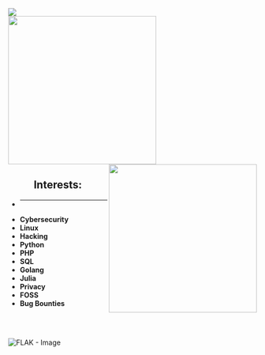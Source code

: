 <img src="https://i.pinimg.com/736x/10/a3/bb/10a3bb8c674a3e3d4a6437805db72b25.jpg"/>
<br/>
    <img align="center" src="https://github-readme-stats.vercel.app/api/top-langs/?username=derealizations&layout=donut" width="300" height="300" />
    <img align="right" src="https://github-readme-stats.vercel.app/api?username=derealizations&show_icons=true&theme=dracula" width="300" height="300" />
<br/>
<h2 align="center">
    Interests:
</h2>

- ****
- **Cybersecurity**
- **Linux**
- **Hacking**
- **Python**
- **PHP**
- **SQL**
- **Golang**
- **Julia**
- **Privacy**
- **FOSS**
- **Bug Bounties**
<br/>
<br/>

![FLAK - Image](https://source.unsplash.com/random/800x400?sweden)
